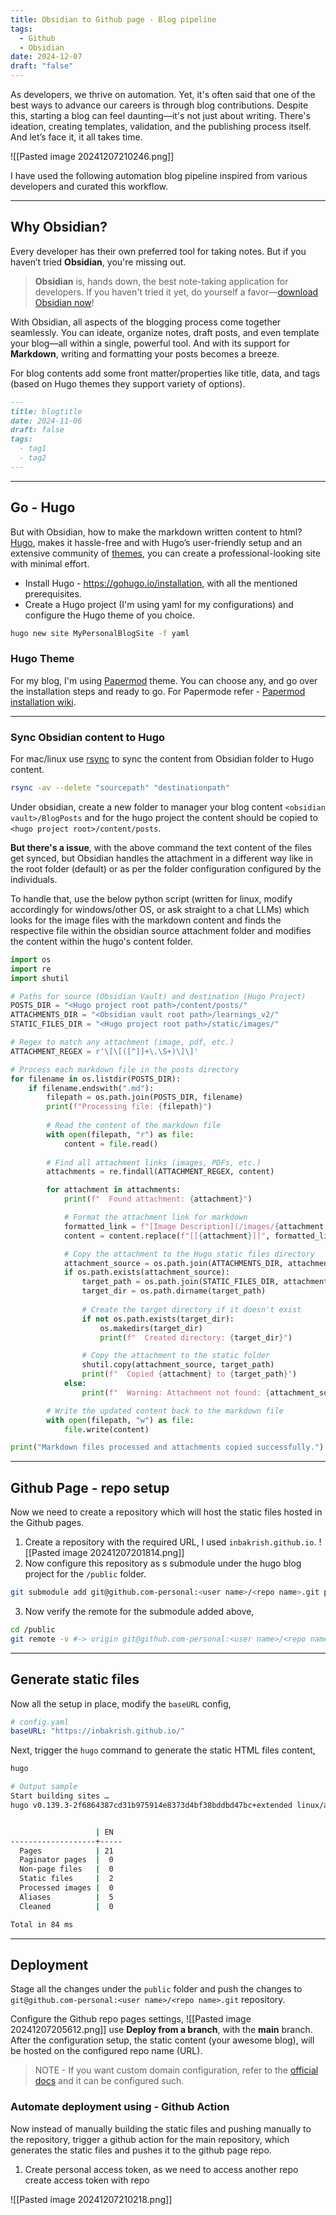 ```yaml
---
title: Obsidian to Github page - Blog pipeline
tags:
  - Github
  - Obsidian
date: 2024-12-07
draft: "false"
---
```

As developers, we thrive on automation. Yet, it's often said that one of the best ways to advance our careers is through blog contributions. Despite this, starting a blog can feel daunting—it's not just about writing. There's ideation, creating templates, validation, and the publishing process itself. And let’s face it, it all takes time. 

![[Pasted image 20241207210246.png]]

I have used the following automation blog pipeline inspired from various developers and curated this workflow.

----
## Why Obsidian?

Every developer has their own preferred tool for taking notes. But if you haven’t tried **Obsidian**, you're missing out.

> **Obsidian** is, hands down, the best note-taking application for developers. If you haven't tried it yet, do yourself a favor—[download Obsidian now](https://obsidian.md/)!

With Obsidian, all aspects of the blogging process come together seamlessly. You can ideate, organize notes, draft posts, and even template your blog—all within a single, powerful tool. And with its support for **Markdown**, writing and formatting your posts becomes a breeze.

For blog contents add some front matter/properties like title, data, and tags (based on Hugo themes they support variety of options).
```md
---
title: blogtitle
date: 2024-11-06
draft: false
tags:
  - tag1
  - tag2
---
```

----
## Go - Hugo

But with Obsidian, how to make the markdown written content to html? [Hugo](https://gohugo.io/), makes it hassle-free and with Hugo’s user-friendly setup and an extensive community of [themes](https://themes.gohugo.io/), you can create a professional-looking site with minimal effort.

* Install Hugo - https://gohugo.io/installation, with all the mentioned prerequisites.
* Create a Hugo project (I'm using yaml for my configurations) and configure the Hugo theme of you choice.
```sh
hugo new site MyPersonalBlogSite -f yaml
```

### Hugo Theme
For my blog, I'm using [Papermod](https://themes.gohugo.io/themes/hugo-papermod/) theme. You can choose any, and go over the installation steps and ready to go. For Papermode refer - [Papermod installation wiki](https://github.com/adityatelange/hugo-PaperMod/wiki/Installation).

----

### Sync Obsidian content to Hugo

For mac/linux use [rsync](https://www.geeksforgeeks.org/rsync-command-in-linux-with-examples/) to sync the content from Obsidian folder to Hugo content.
```sh
rsync -av --delete "sourcepath" "destinationpath"
```

Under obsidian, create a new folder to manager your blog content `<obsidian vault>/BlogPosts` and for the hugo project the content should be copied to `<hugo project root>/content/posts`.

**But there's a issue**, with the above command the text content of the files get synced, but Obsidian handles the attachment in a different way like in the root folder (default) or as per the folder configuration configured by the individuals.

To handle that, use the below python script (written for linux, modify accordingly for windows/other OS, or ask straight to a chat LLMs) which looks for the image files with the markdown content and finds the respective file within the obsidian source attachment folder and modifies the content within the hugo's content folder.
```python
import os
import re
import shutil

# Paths for source (Obsidian Vault) and destination (Hugo Project)
POSTS_DIR = "<Hugo project root path>/content/posts/"
ATTACHMENTS_DIR = "<Obsidian vault root path>/learnings_v2/"
STATIC_FILES_DIR = "<Hugo project root path>/static/images/"

# Regex to match any attachment (image, pdf, etc.)
ATTACHMENT_REGEX = r'\[\[([^]]+\.\S+)\]\]'

# Process each markdown file in the posts directory
for filename in os.listdir(POSTS_DIR):
    if filename.endswith(".md"):
        filepath = os.path.join(POSTS_DIR, filename)
        print(f"Processing file: {filepath}")
        
        # Read the content of the markdown file
        with open(filepath, "r") as file:
            content = file.read()
        
        # Find all attachment links (images, PDFs, etc.)
        attachments = re.findall(ATTACHMENT_REGEX, content)

        for attachment in attachments:
            print(f"  Found attachment: {attachment}")

            # Format the attachment link for markdown
            formatted_link = f"[Image Description](/images/{attachment.replace(' ', '%20')})"
            content = content.replace(f"[[{attachment}]]", formatted_link)

            # Copy the attachment to the Hugo static files directory
            attachment_source = os.path.join(ATTACHMENTS_DIR, attachment)
            if os.path.exists(attachment_source):
                target_path = os.path.join(STATIC_FILES_DIR, attachment)
                target_dir = os.path.dirname(target_path)
                
                # Create the target directory if it doesn't exist
                if not os.path.exists(target_dir):
                    os.makedirs(target_dir)
                    print(f"  Created directory: {target_dir}")

                # Copy the attachment to the static folder
                shutil.copy(attachment_source, target_path)
                print(f"  Copied {attachment} to {target_path}")
            else:
                print(f"  Warning: Attachment not found: {attachment_source}")

        # Write the updated content back to the markdown file
        with open(filepath, "w") as file:
            file.write(content)

print("Markdown files processed and attachments copied successfully.")
```

----

## Github Page - repo setup

Now we need to create a repository which will host the static files hosted in the Github pages.

1. Create a repository with the required URL, l used `inbakrish.github.io`. ![[Pasted image 20241207201814.png]]
2. Now configure this repository as s submodule under the hugo blog project for the `/public` folder.
```sh
git submodule add git@github.com-personal:<user name>/<repo name>.git public
```
3. Now verify the remote for the submodule added above,
```sh
cd /public
git remote -v #-> origin git@github.com-personal:<user name>/<repo name>.git
```

---

## Generate static files

Now all the setup in place, modify the `baseURL` config,
```yaml
# config.yaml
baseURL: "https://inbakrish.github.io/"
```

Next, trigger the `hugo` command to generate the static HTML files content,
```sh
hugo

# Output sample
Start building sites … 
hugo v0.139.3-2f6864387cd31b975914e8373d4bf38bddbd47bc+extended linux/amd64 BuildDate=2024-11-29T15:36:56Z VendorInfo=snap:0.139.3


                   | EN  
-------------------+-----
  Pages            | 21  
  Paginator pages  |  0  
  Non-page files   |  0  
  Static files     |  2  
  Processed images |  0  
  Aliases          |  5  
  Cleaned          |  0  

Total in 84 ms
```

---

## Deployment

Stage all the changes under the `public` folder and push the changes to `git@github.com-personal:<user name>/<repo name>.git` repository.

Configure the Github repo pages settings,
![[Pasted image 20241207205612.png]]
use **Deploy from a branch**, with the **main** branch. After the configuration setup, the static content (your awesome blog), will be hosted on the configured repo name (URL).

> NOTE - If you want custom domain configuration, refer to the [official docs](https://docs.github.com/en/pages/configuring-a-custom-domain-for-your-github-pages-site) and it can be configured such.

### Automate deployment using - Github Action

Now instead of manually building the static files and pushing manually to the repository, trigger a github action for the main repository, which generates the static files and pushes it to the github page repo.

1. Create personal access token, as we need to access another repo create access token with repo



![[Pasted image 20241207210218.png]]